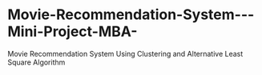 # Movie-Recommendation-System---Mini-Project-MBA-
Movie Recommendation System Using Clustering and Alternative Least Square Algorithm 
